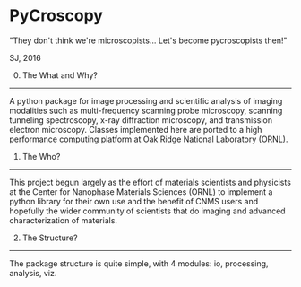PyCroscopy
==========

"They don't think we're microscopists... Let's become pycroscopists then!" 

SJ, 2016

0. The What and Why?
--------------------
A python package for image processing and scientific analysis of imaging modalities such as multi-frequency scanning probe microscopy,
scanning tunneling spectroscopy, x-ray diffraction microscopy, and transmission electron microscopy.
Classes implemented here are ported to a high performance computing platform at Oak Ridge National Laboratory (ORNL).

1. The Who?
-----------
This project begun largely as the effort of materials scientists and physicists at the Center for Nanophase Materials Sciences (ORNL)
to implement a python library for their own use and the benefit of CNMS users and hopefully the wider community of scientists that
do imaging and advanced characterization of materials.

2. The Structure?
-----------------
The package structure is quite simple, with 4 modules: io, processing, analysis, viz.
